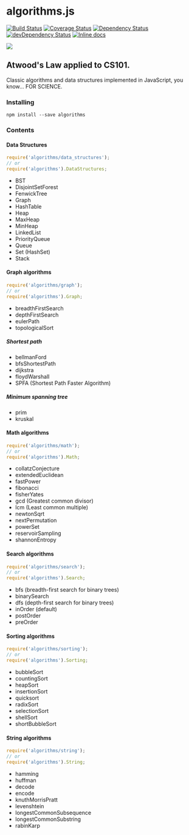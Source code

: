 # algorithms.js

[![Build Status](https://travis-ci.org/felipernb/algorithms.js.png?branch=master)](https://travis-ci.org/felipernb/algorithms.js)
[![Coverage Status](https://coveralls.io/repos/felipernb/algorithms.js/badge.png?branch=master)](https://coveralls.io/r/felipernb/algorithms.js?branch=master)
[![Dependency Status](https://david-dm.org/felipernb/algorithms.js.svg)](https://david-dm.org/felipernb/algorithms.js)
[![devDependency Status](https://david-dm.org/felipernb/algorithms.js/dev-status.svg)](https://david-dm.org/felipernb/algorithms.js#info=devDependencies)
[![Inline docs](http://inch-ci.org/github/felipernb/algorithms.js.svg?branch=master)](http://inch-ci.org/github/felipernb/algorithms.js)

![](http://www.quickmeme.com/img/8d/8d30a19413145512ad5a05c46ec0da545df5ed79e113fcf076dc03c7514eb631.jpg)


## Atwood's Law applied to CS101.

Classic algorithms and data structures implemented in JavaScript, you know... FOR SCIENCE.

### Installing
```
npm install --save algorithms
```

### Contents

#### Data Structures

```javascript
require('algorithms/data_structures');
// or
require('algorithms').DataStructures;
```

* BST
* DisjointSetForest
* FenwickTree
* Graph
* HashTable
* Heap
 * MaxHeap
 * MinHeap
* LinkedList
* PriorityQueue
* Queue
* Set (HashSet)
* Stack

#### Graph algorithms

```javascript
require('algorithms/graph');
// or
require('algorithms').Graph;
```

* breadthFirstSearch
* depthFirstSearch
* eulerPath
* topologicalSort

##### Shortest path
* bellmanFord
* bfsShortestPath
* dijkstra
* floydWarshall
* SPFA (Shortest Path Faster Algorithm)

##### Minimum spanning tree
* prim
* kruskal

#### Math algorithms

```javascript
require('algorithms/math');
// or
require('algorithms').Math;
```
* collatzConjecture
* extendedEuclidean
* fastPower
* fibonacci
* fisherYates
* gcd (Greatest common divisor)
* lcm (Least common multiple)
* newtonSqrt
* nextPermutation
* powerSet
* reservoirSampling
* shannonEntropy

#### Search algorithms

```javascript
require('algorithms/search');
// or
require('algorithms').Search;
```

* bfs (breadth-first search for binary trees)
* binarySearch
* dfs (depth-first search for binary trees)
 * inOrder (default)
 * postOrder
 * preOrder

#### Sorting algorithms

```javascript
require('algorithms/sorting');
// or
require('algorithms').Sorting;
```

* bubbleSort
* countingSort
* heapSort
* insertionSort
* quicksort
* radixSort
* selectionSort
* shellSort
* shortBubbleSort

#### String algorithms

```javascript
require('algorithms/string');
// or
require('algorithms').String;
```

* hamming
* huffman
 * decode
 * encode
* knuthMorrisPratt
* levenshtein
* longestCommonSubsequence
* longestCommonSubstring
* rabinKarp
